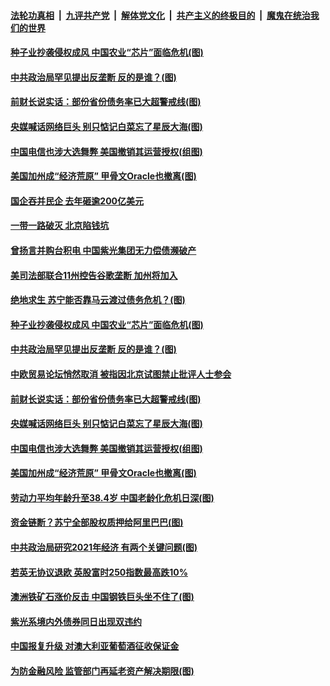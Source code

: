 ####  [法轮功真相](../../../../basic/blob/master/README.md?t=12140202) &nbsp;|&nbsp; [九评共产党](../../../../9ping.md/blob/master/README.md?t=12140202) &nbsp;|&nbsp; [解体党文化](../../../../jtdwh.md/blob/master/README.md?t=12140202)  &nbsp;|&nbsp; [共产主义的终极目的](../../../../gczydzjmd.md/blob/master/README.md?t=12140202) &nbsp;|&nbsp; [魔鬼在统治我们的世界](../../../../mgztzwmdsj.md/blob/master/README.md?t=12140202) 

#### [种子业抄袭侵权成风 中国农业“芯片”面临危机(图)](../pages/p5/955655.md?t=12140202) 

#### [中共政治局罕见提出反垄断 反的是谁？(图)](../pages/p5/955627.md?t=12140202) 

#### [前财长说实话：部份省份债务率已大超警戒线(图)](../pages/p5/955608.md?t=12140202) 

#### [央媒喊话网络巨头 别只惦记白菜忘了星辰大海(图)](../pages/p5/955601.md?t=12140202) 

#### [中国电信也涉大选舞弊 美国撤销其运营授权(组图)](../pages/p5/955600.md?t=12140202) 

#### [美国加州成“经济荒原” 甲骨文Oracle也撤离(图)](../pages/p5/955598.md?t=12140202) 

#### [国企吞并民企 去年砸逾200亿美元](../pages/p5/955662.md?t=12140202) 

#### [一带一路破灭 北京陷钱坑](../pages/p5/955661.md?t=12140202) 

#### [曾扬言并购台积电 中国紫光集团无力偿债濒破产](../pages/p5/955660.md?t=12140202) 

#### [美司法部联合11州控告谷歌垄断 加州将加入](../pages/p5/955659.md?t=12140202) 

#### [绝地求生 苏宁能否靠马云渡过债务危机？(图)](../pages/p5/955656.md?t=12140202) 

#### [种子业抄袭侵权成风 中国农业“芯片”面临危机(图)](../pages/p5/955655.md?t=12140202) 

#### [中共政治局罕见提出反垄断 反的是谁？(图)](../pages/p5/955627.md?t=12140202) 

#### [中欧贸易论坛悄然取消 被指因北京试图禁止批评人士参会](../pages/p5/955610.md?t=12140202) 

#### [前财长说实话：部份省份债务率已大超警戒线(图)](../pages/p5/955608.md?t=12140202) 

#### [央媒喊话网络巨头 别只惦记白菜忘了星辰大海(图)](../pages/p5/955601.md?t=12140202) 

#### [中国电信也涉大选舞弊 美国撤销其运营授权(组图)](../pages/p5/955600.md?t=12140202) 

#### [美国加州成“经济荒原” 甲骨文Oracle也撤离(图)](../pages/p5/955598.md?t=12140202) 

#### [劳动力平均年龄升至38.4岁 中国老龄化危机日深(图)](../pages/p5/955537.md?t=12140202) 

#### [资金链断？苏宁全部股权质押给阿里巴巴(图)](../pages/p5/955504.md?t=12140202) 

#### [中共政治局研究2021年经济 有两个关键问题(图)](../pages/p5/955515.md?t=12140202) 

#### [若英无协议退欧 英股富时250指数最高跌10%](../pages/p5/955508.md?t=12140202) 

#### [澳洲铁矿石涨价反击 中国钢铁巨头坐不住了(图)](../pages/p5/955496.md?t=12140202) 

#### [紫光系境内外债券同日出现双违约](../pages/p5/955490.md?t=12140202) 

#### [中国报复升级 对澳大利亚葡萄酒征收保证金](../pages/p5/955486.md?t=12140202) 

#### [为防金融风险 监管部门再延老资产解决期限(图)](../pages/p5/955479.md?t=12140202) 

